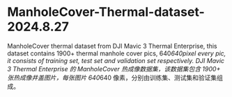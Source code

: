 # ManholeCover-Thermal-dataset-2024.8.27
ManholeCover thermal dataset from DJI Mavic 3 Thermal Enterprise, this dataset contains 1900+ thermal manhole cover pics, 640*640pixel every pic, it consists of training set, test set and validation set respectively. 
DJI Mavic 3 Thermal Enterprise 的 ManholeCover 热成像数据集，该数据集包含 1900+ 张热成像井盖图片，每张图片 640*640 像素，分别由训练集、测试集和验证集组成。
